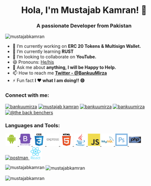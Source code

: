 <h1 align="center">Hola, I'm Mustajab Kamran! 👋</h1>
<h3 align="center">A passionate Developer from Pakistan</h3>

<p align="left"> <img src="https://komarev.com/ghpvc/?username=mustajabkamran&label=Profile%20views&color=0e75b6&style=flat" alt="mustajabkamran" /> </p>

- 🔭 I’m currently working on **ERC 20 Tokens & Multisign Wallet.**
- 🌱 I’m currently learning **RUST**
- 👯 I’m looking to collaborate on **YouTube.**
- 😄 Pronouns: [He/his](He/his)
- 💬 Ask me about **anything, I will be Happy to Help.**
- 📫 How to reach me **[Twitter - @BankuuMirza](https://twitter.com/BankuuMirza)**
- ⚡ Fun fact **I ❤️ what I am doing!! 😄**

<h3 align="left">Connect with me:</h3>
<p align="left">
<a href="https://twitter.com/bankuumirza" target="blank"><img align="center" src="https://raw.githubusercontent.com/rahuldkjain/github-profile-readme-generator/master/src/images/icons/Social/twitter.svg" alt="bankuumirza" height="30" width="40" /></a>
<a href="https://linkedin.com/in/mustajab kamran" target="blank"><img align="center" src="https://raw.githubusercontent.com/rahuldkjain/github-profile-readme-generator/master/src/images/icons/Social/linked-in-alt.svg" alt="mustajab kamran" height="30" width="40" /></a>
<a href="https://fb.com/bankuumirza" target="blank"><img align="center" src="https://raw.githubusercontent.com/rahuldkjain/github-profile-readme-generator/master/src/images/icons/Social/facebook.svg" alt="bankuumirza" height="30" width="40" /></a>
<a href="https://instagram.com/bankuumirza" target="blank"><img align="center" src="https://raw.githubusercontent.com/rahuldkjain/github-profile-readme-generator/master/src/images/icons/Social/instagram.svg" alt="bankuumirza" height="30" width="40" /></a>
<a href="https://www.youtube.com/c/@the back benchers" target="blank"><img align="center" src="https://raw.githubusercontent.com/rahuldkjain/github-profile-readme-generator/master/src/images/icons/Social/youtube.svg" alt="@the back benchers" height="30" width="40" /></a>
</p>

<h3 align="left">Languages and Tools:</h3>
<p align="left"> <a href="https://developer.android.com" target="_blank" rel="noreferrer"> <img src="https://raw.githubusercontent.com/devicons/devicon/master/icons/android/android-original-wordmark.svg" alt="android" width="40" height="40"/> </a> <a href="https://getbootstrap.com" target="_blank" rel="noreferrer"> <img src="https://raw.githubusercontent.com/devicons/devicon/master/icons/bootstrap/bootstrap-plain-wordmark.svg" alt="bootstrap" width="40" height="40"/> </a> <a href="https://www.w3schools.com/css/" target="_blank" rel="noreferrer"> <img src="https://raw.githubusercontent.com/devicons/devicon/master/icons/css3/css3-original-wordmark.svg" alt="css3" width="40" height="40"/> </a> <a href="https://expressjs.com" target="_blank" rel="noreferrer"> <img src="https://raw.githubusercontent.com/devicons/devicon/master/icons/express/express-original-wordmark.svg" alt="express" width="40" height="40"/> </a> <a href="https://www.w3.org/html/" target="_blank" rel="noreferrer"> <img src="https://raw.githubusercontent.com/devicons/devicon/master/icons/html5/html5-original-wordmark.svg" alt="html5" width="40" height="40"/> </a> <a href="https://www.java.com" target="_blank" rel="noreferrer"> <img src="https://raw.githubusercontent.com/devicons/devicon/master/icons/java/java-original.svg" alt="java" width="40" height="40"/> </a> <a href="https://developer.mozilla.org/en-US/docs/Web/JavaScript" target="_blank" rel="noreferrer"> <img src="https://raw.githubusercontent.com/devicons/devicon/master/icons/javascript/javascript-original.svg" alt="javascript" width="40" height="40"/> </a> <a href="https://www.mysql.com/" target="_blank" rel="noreferrer"> <img src="https://raw.githubusercontent.com/devicons/devicon/master/icons/mysql/mysql-original-wordmark.svg" alt="mysql" width="40" height="40"/> </a> <a href="https://www.photoshop.com/en" target="_blank" rel="noreferrer"> <img src="https://raw.githubusercontent.com/devicons/devicon/master/icons/photoshop/photoshop-line.svg" alt="photoshop" width="40" height="40"/> </a> <a href="https://www.php.net" target="_blank" rel="noreferrer"> <img src="https://raw.githubusercontent.com/devicons/devicon/master/icons/php/php-original.svg" alt="php" width="40" height="40"/> </a> <a href="https://postman.com" target="_blank" rel="noreferrer"> <img src="https://www.vectorlogo.zone/logos/getpostman/getpostman-icon.svg" alt="postman" width="40" height="40"/> </a> <a href="https://reactjs.org/" target="_blank" rel="noreferrer"> <img src="https://raw.githubusercontent.com/devicons/devicon/master/icons/react/react-original-wordmark.svg" alt="react" width="40" height="40"/> </a> </p>

<p><img align="left" src="https://github-readme-stats.vercel.app/api/top-langs?username=mustajabkamran&show_icons=true&locale=en&layout=compact" alt="mustajabkamran" /></p>

<p>&nbsp;<img align="center" src="https://github-readme-stats.vercel.app/api?username=mustajabkamran&show_icons=true&locale=en" alt="mustajabkamran" /></p>

<p><img align="center" src="https://github-readme-streak-stats.herokuapp.com/?user=mustajabkamran&" alt="mustajabkamran" /></p>
